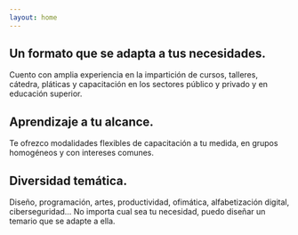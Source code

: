 ```yaml
---
layout: home
---
```


## Un formato que se adapta a tus necesidades.

Cuento con amplia experiencia en la impartición de cursos, talleres, cátedra, pláticas y capacitación en los sectores público y privado y en educación superior.

## Aprendizaje a tu alcance.

Te ofrezco modalidades flexibles de capacitación a tu medida, en grupos homogéneos y con intereses comunes.

## Diversidad temática.

Diseño, programación, artes, productividad, ofimática, alfabetización digital, ciberseguridad&hellip; No importa cual sea tu necesidad, puedo diseñar un temario que se adapte a ella.